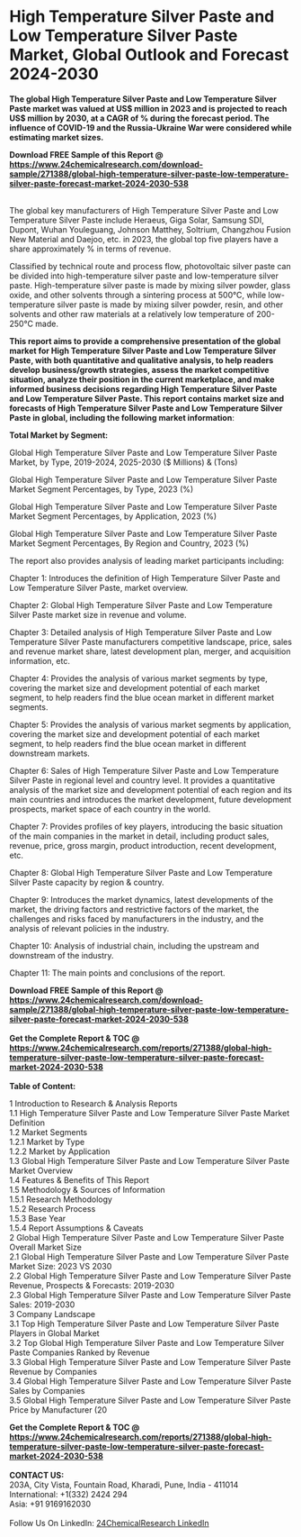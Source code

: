 <h1>High Temperature Silver Paste and Low Temperature Silver Paste Market, Global Outlook and Forecast 2024-2030</h1><p><strong>The global High Temperature Silver Paste and Low Temperature Silver Paste market was valued at US$ million in 2023 and is projected to reach US$ million by 2030, at a CAGR of % during the forecast period. The influence of COVID-19 and the Russia-Ukraine War were considered while estimating market sizes.</strong></p><p>
</p><p></p><div><b>Download FREE Sample of this Report @ 
            <a href="https://www.24chemicalresearch.com/download-sample/271388/global-high-temperature-silver-paste-low-temperature-silver-paste-forecast-market-2024-2030-538">
            https://www.24chemicalresearch.com/download-sample/271388/global-high-temperature-silver-paste-low-temperature-silver-paste-forecast-market-2024-2030-538</a></b></div><br><p>
The global key manufacturers of High Temperature Silver Paste and Low Temperature Silver Paste include Heraeus, Giga Solar, Samsung SDI, Dupont, Wuhan Youleguang, Johnson Matthey, Soltrium, Changzhou Fusion New Material and Daejoo, etc. in 2023, the global top five players have a share approximately % in terms of revenue.</p><p>
Classified by technical route and process flow, photovoltaic silver paste can be divided into high-temperature silver paste and low-temperature silver paste. High-temperature silver paste is made by mixing silver powder, glass oxide, and other solvents through a sintering process at 500°C, while low-temperature silver paste is made by mixing silver powder, resin, and other solvents and other raw materials at a relatively low temperature of 200-250°C made.</p><p>
<strong>This report aims to provide a comprehensive presentation of the global market for High Temperature Silver Paste and Low Temperature Silver Paste, with both quantitative and qualitative analysis, to help readers develop business/growth strategies, assess the market competitive situation, analyze their position in the current marketplace, and make informed business decisions regarding High Temperature Silver Paste and Low Temperature Silver Paste. This report contains market size and forecasts of High Temperature Silver Paste and Low Temperature Silver Paste in global, including the following market information</strong>:</p><p>
</p><p>
<strong>Total Market by Segment:</strong></p><p>
Global High Temperature Silver Paste and Low Temperature Silver Paste Market, by Type, 2019-2024, 2025-2030 ($ Millions) &amp; (Tons)</p><p>
Global High Temperature Silver Paste and Low Temperature Silver Paste Market Segment Percentages, by Type, 2023 (%)</p><p>
</p><p>
Global High Temperature Silver Paste and Low Temperature Silver Paste Market Segment Percentages, by Application, 2023 (%)</p><p>
</p><p>
Global High Temperature Silver Paste and Low Temperature Silver Paste Market Segment Percentages, By Region and Country, 2023 (%)</p><p>
</p><p>
The report also provides analysis of leading market participants including:</p><p>
</p><p>
</p><p>
Chapter 1: Introduces the definition of High Temperature Silver Paste and Low Temperature Silver Paste, market overview.</p><p>
Chapter 2: Global High Temperature Silver Paste and Low Temperature Silver Paste market size in revenue and volume.</p><p>
Chapter 3: Detailed analysis of High Temperature Silver Paste and Low Temperature Silver Paste manufacturers competitive landscape, price, sales and revenue market share, latest development plan, merger, and acquisition information, etc.</p><p>
Chapter 4: Provides the analysis of various market segments by type, covering the market size and development potential of each market segment, to help readers find the blue ocean market in different market segments.</p><p>
Chapter 5: Provides the analysis of various market segments by application, covering the market size and development potential of each market segment, to help readers find the blue ocean market in different downstream markets.</p><p>
Chapter 6: Sales of High Temperature Silver Paste and Low Temperature Silver Paste in regional level and country level. It provides a quantitative analysis of the market size and development potential of each region and its main countries and introduces the market development, future development prospects, market space of each country in the world.</p><p>
Chapter 7: Provides profiles of key players, introducing the basic situation of the main companies in the market in detail, including product sales, revenue, price, gross margin, product introduction, recent development, etc.</p><p>
Chapter 8: Global High Temperature Silver Paste and Low Temperature Silver Paste capacity by region &amp; country.</p><p>
Chapter 9: Introduces the market dynamics, latest developments of the market, the driving factors and restrictive factors of the market, the challenges and risks faced by manufacturers in the industry, and the analysis of relevant policies in the industry.</p><p>
Chapter 10: Analysis of industrial chain, including the upstream and downstream of the industry.</p><p>
Chapter 11: The main points and conclusions of the report.</p><div><b>Download FREE Sample of this Report @ 
            <a href="https://www.24chemicalresearch.com/download-sample/271388/global-high-temperature-silver-paste-low-temperature-silver-paste-forecast-market-2024-2030-538">
            https://www.24chemicalresearch.com/download-sample/271388/global-high-temperature-silver-paste-low-temperature-silver-paste-forecast-market-2024-2030-538</a></b></div><br><div><b>Get the Complete Report & TOC @ 
            <a href="https://www.24chemicalresearch.com/reports/271388/global-high-temperature-silver-paste-low-temperature-silver-paste-forecast-market-2024-2030-538">
            https://www.24chemicalresearch.com/reports/271388/global-high-temperature-silver-paste-low-temperature-silver-paste-forecast-market-2024-2030-538</a></b></div><br>
            <b>Table of Content:</b><p>1 Introduction to Research & Analysis Reports<br />
    1.1 High Temperature Silver Paste and Low Temperature Silver Paste Market Definition<br />
    1.2 Market Segments<br />
        1.2.1 Market by Type<br />
        1.2.2 Market by Application<br />
    1.3 Global High Temperature Silver Paste and Low Temperature Silver Paste Market Overview<br />
    1.4 Features & Benefits of This Report<br />
    1.5 Methodology & Sources of Information<br />
        1.5.1 Research Methodology<br />
        1.5.2 Research Process<br />
        1.5.3 Base Year<br />
        1.5.4 Report Assumptions & Caveats<br />
2 Global High Temperature Silver Paste and Low Temperature Silver Paste Overall Market Size<br />
    2.1 Global High Temperature Silver Paste and Low Temperature Silver Paste Market Size: 2023 VS 2030<br />
    2.2 Global High Temperature Silver Paste and Low Temperature Silver Paste Revenue, Prospects & Forecasts: 2019-2030<br />
    2.3 Global High Temperature Silver Paste and Low Temperature Silver Paste Sales: 2019-2030<br />
3 Company Landscape<br />
    3.1 Top High Temperature Silver Paste and Low Temperature Silver Paste Players in Global Market<br />
    3.2 Top Global High Temperature Silver Paste and Low Temperature Silver Paste Companies Ranked by Revenue<br />
    3.3 Global High Temperature Silver Paste and Low Temperature Silver Paste Revenue by Companies<br />
    3.4 Global High Temperature Silver Paste and Low Temperature Silver Paste Sales by Companies<br />
    3.5 Global High Temperature Silver Paste and Low Temperature Silver Paste Price by Manufacturer (20</p><div><b>Get the Complete Report & TOC @ 
            <a href="https://www.24chemicalresearch.com/reports/271388/global-high-temperature-silver-paste-low-temperature-silver-paste-forecast-market-2024-2030-538">
            https://www.24chemicalresearch.com/reports/271388/global-high-temperature-silver-paste-low-temperature-silver-paste-forecast-market-2024-2030-538</a></b></div><br><b>CONTACT US:</b><br>
            203A, City Vista, Fountain Road, Kharadi, Pune, India - 411014<br>
            International: +1(332) 2424 294<br>
            Asia: +91 9169162030 <br><br>
            Follow Us On LinkedIn: <a href="https://www.linkedin.com/company/24chemicalresearch/">24ChemicalResearch LinkedIn</a>